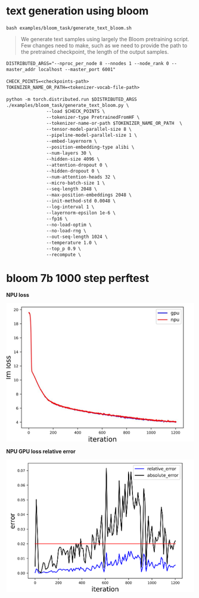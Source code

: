 # text generation using bloom

`bash examples/bloom_task/generate_text_bloom.sh`

> We generate text samples using largely the Bloom pretraining script. Few changes need to make, such as we need to provide the path to the pretrained checkpoint, the length of the output samples.

```shell
DISTRIBUTED_ARGS="--nproc_per_node 8 --nnodes 1 --node_rank 0 --master_addr localhost --master_port 6001"

CHECK_POINTS=<checkpoints-path>
TOKENIZER_NAME_OR_PATH=<tokenizer-vocab-file-path>

python -m torch.distributed.run $DISTRIBUTED_ARGS ./examples/bloom_task/generate_text_bloom.py \
               --load $CHECK_POINTS \
               --tokenizer-type PretrainedFromHF \
               --tokenizer-name-or-path $TOKENIZER_NAME_OR_PATH  \
               --tensor-model-parallel-size 8 \
               --pipeline-model-parallel-size 1 \
               --embed-layernorm \
               --position-embedding-type alibi \
               --num-layers 30 \
               --hidden-size 4096 \
               --attention-dropout 0 \
               --hidden-dropout 0 \
               --num-attention-heads 32 \
               --micro-batch-size 1 \
               --seq-length 2048 \
               --max-position-embeddings 2048 \
               --init-method-std 0.0048 \
               --log-interval 1 \
               --layernorm-epsilon 1e-6 \
               --fp16 \
               --no-load-optim \
               --no-load-rng \
               --out-seq-length 1024 \
               --temperature 1.0 \
               --top_p 0.9 \
               --recompute \
```

# bloom 7b 1000 step perftest

**NPU loss**

![NPU-LOSS](./images/7b_lm_loss.png)

**NPU GPU loss relative error**

![NPU-Relative-Error](./images/relative_error.png)